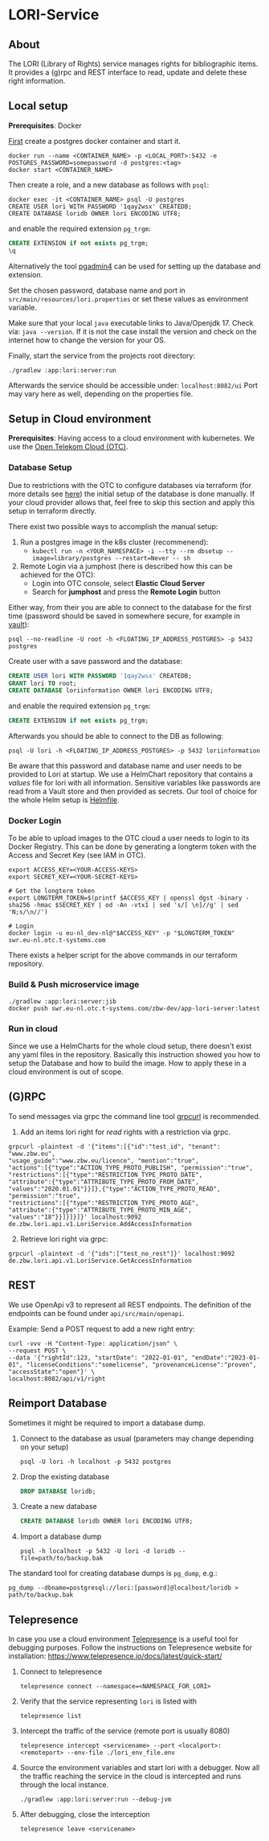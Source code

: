LORI-Service
====

## About

The LORI (Library of Rights) service  manages rights for bibliographic items. It provides a (g)rpc and REST interface to
read, update and delete these right information.

## Local setup

**Prerequisites**: Docker

[First](First) create a postgres docker container and start it.

```shell
docker run --name <CONTAINER_NAME> -p <LOCAL_PORT>:5432 -e POSTGRES_PASSWORD=somepassword -d postgres:<tag>
docker start <CONTAINER_NAME>
```

Then create a role, and a new database as follows with `psql`:

```shell
docker exec -it <CONTAINER_NAME> psql -U postgres
CREATE USER lori WITH PASSWORD '1qay2wsx' CREATEDB;
CREATE DATABASE loridb OWNER lori ENCODING UTF8;
```
and enable the required extension `pg_trgm`:
```sql
CREATE EXTENSION if not exists pg_trgm;
\q
```

Alternatively the tool [pgadmin4](https://www.pgadmin.org/) can be used for setting up the database
and extension.

Set the chosen password, database name and port in `src/main/resources/lori.properties` or set
these values as environment variable.

Make sure that your local `java` executable links to Java/Openjdk 17. Check via:
`java --version`. If it is not the case install the version and check on the internet how to change the version for your OS.

Finally, start the service from the projects root directory:

```shell
./gradlew :app:lori:server:run
```

Afterwards the service should be accessible under: `localhost:8082/ui`
Port may vary here as well, depending on the properties file.

## Setup in Cloud environment

**Prerequisites**: Having access to a cloud environment with kubernetes.
We use the [Open Telekom Cloud (OTC)](https://open-telekom-cloud.com/en).


### Database Setup
Due to restrictions with the OTC to configure databases via terraform (for more details see
[here](https://github.com/opentelekomcloud/terraform-provider-opentelekomcloud/issues/1513)) the
initial setup of the database is done manually. If your cloud provider allows that, feel free
to skip this section and apply this setup in terraform directly.

There exist two possible ways to accomplish the manual setup:
1. Run a postgres image in the k8s cluster (recommenend):
    - `kubectl run -n <YOUR_NAMESPACE> -i --tty --rm dbsetup --image=library/postgres --restart=Never -- sh`
2. Remote Login via a jumphost (here is described how this can be achieved for the OTC):
    - Login into OTC console, select **Elastic Cloud Server**
    - Search for **jumphost** and press the **Remote Login** button

Either way, from their you are able to connect to the database for the first time (password
should be saved in somewhere secure, for example in [vault](https://www.vaultproject.io/)):

```
psql --no-readline -U root -h <FLOATING_IP_ADDRESS_POSTGRES> -p 5432 postgres
```
Create user with a save password and the database:

```sql
CREATE USER lori WITH PASSWORD '1qay2wsx' CREATEDB;
GRANT lori TO root;
CREATE DATABASE loriinformation OWNER lori ENCODING UTF8;
```

and enable the required extension `pg_trgm`:
```sql
CREATE EXTENSION if not exists pg_trgm;
```

Afterwards you should be able to connect to the DB as following:
```
psql -U lori -h <FLOATING_IP_ADDRESS_POSTGRES> -p 5432 loriinformation
```

Be aware that this password and database name and user needs to be provided to Lori at startup. We
use a HelmChart repository that contains a _values_ file for lori with all information. Sensitive
variables like passwords are read from a Vault store and then provided as secrets. Our tool of
choice for the whole Helm setup is [Helmfile](https://github.com/roboll/helmfile).


### Docker Login
To be able to upload images to the OTC cloud a user needs to login
to its Docker Registry. This can be done by generating a longterm token
with the Access and Secret Key (see IAM in OTC).

```shell
export ACCESS_KEY=<YOUR-ACCESS-KEYS>
export SECRET_KEY=<YOUR-SECRET-KEYS>

# Get the longterm token
export LONGTERM_TOKEN=$(printf $ACCESS_KEY | openssl dgst -binary -sha256 -hmac $SECRET_KEY | od -An -vtx1 | sed 's/[ \n]//g' | sed 'N;s/\n//')

# Login
docker login -u eu-nl_dev-nl@"$ACCESS_KEY" -p "$LONGTERM_TOKEN" swr.eu-nl.otc.t-systems.com
```

There exists a helper script for the above commands in our terraform repository.

### Build & Push microservice image

```shell
./gradlew :app:lori:server:jib
docker push swr.eu-nl.otc.t-systems.com/zbw-dev/app-lori-server:latest
```

### Run in cloud
Since we use a HelmCharts for the whole cloud setup, there doesn't exist any yaml files in the
repository. Basically this instruction showed you how to setup the Database and how to build the
image. How to apply these in a cloud environment is out of scope.

## (G)RPC

To send messages via grpc the command line tool [grpcurl](https://github.com/fullstorydev/grpcurl) is recommended.

1. Add an items lori right for _read_ rights with a restriction via grpc.

```shell
grpcurl -plaintext -d '{"items":[{"id":"test_id", "tenant": "www.zbw.eu",
"usage_guide":"www.zbw.eu/licence", "mention":"true",
"actions":[{"type":"ACTION_TYPE_PROTO_PUBLISH", "permission":"true",
"restrictions":[{"type":"RESTRICTION_TYPE_PROTO_DATE",
"attribute":{"type":"ATTRIBUTE_TYPE_PROTO_FROM_DATE",
"values":"2020.01.01"}}]},{"type":"ACTION_TYPE_PROTO_READ", "permission":"true",
"restrictions":[{"type":"RESTRICTION_TYPE_PROTO_AGE",
"attribute":{"type":"ATTRIBUTE_TYPE_PROTO_MIN_AGE", "values":"18"}}]}]}]}' localhost:9092
de.zbw.lori.api.v1.LoriService.AddAccessInformation
```

2. Retrieve lori right via grpc:

```shell
grpcurl -plaintext -d '{"ids":["test_no_rest"]}' localhost:9092 de.zbw.lori.api.v1.LoriService.GetAccessInformation
```

## REST

We use OpenApi v3 to represent all REST endpoints. The definition of the endpoints
can be found under `api/src/main/openapi`.

Example: Send a POST request to add a new right entry:

```shell
curl -vvv -H "Content-Type: application/json" \
--request POST \
--data '{"rightId":123, "startDate": "2022-01-01", "endDate":"2023-01-01", "licenseConditions":"somelicense", "provenanceLicense":"proven", "accessState":"open"}' \
localhost:8082/api/v1/right
```

## Reimport Database

Sometimes it might be required to import a database dump.
1. Connect to the database as usual (parameters may change depending on your setup)
   ```shell
   psql -U lori -h localhost -p 5432 postgres
   ```
2. Drop the existing database
   ```sql
   DROP DATABASE loridb;
   ```
3. Create a new database
   ```sql
   CREATE DATABASE loridb OWNER lori ENCODING UTF8;
   ```
4. Import a database dump
   ```shell
   psql -h localhost -p 5432 -U lori -d loridb --file=path/to/backup.bak
   ```

The standard tool for creating database dumps is `pg_dump`, e.g.:
```shell
pg_dump --dbname=postgresql://lori:[password]@localhost/loridb > path/to/backup.bak
```

## Telepresence

In case you use a cloud environment [Telepresence](https://www.telepresence.io) is a useful tool for debugging
purposes. Follow the instructions on Telepresence website for installation: https://www.telepresence.io/docs/latest/quick-start/
1. Connect to telepresence
   ```shell
   telepresence connect --namespace=<NAMESPACE_FOR_LORI>
   ```
2. Verify that the service representing `lori` is listed with
   ```shell
   telepresence list
   ```
3. Intercept the traffic of the service (remote port is usually 8080)
   ```shell
   telepresence intercept <servicename> --port <localport>:<remoteport> --env-file ./lori_env_file.env
    ```
4. Source the environment variables and start lori with a debugger. Now all the traffic reaching the service in the
cloud is intercepted and runs through the local instance.
   ```shell
   ./gradlew :app:lori:server:run --debug-jvm
   ```
5. After debugging, close the interception
   ```shell
   telepresence leave <servicename>
   ```